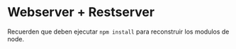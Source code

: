 # Webserver + Restserver

Recuerden que deben ejecutar ```npm install``` para reconstruir los modulos
de node.